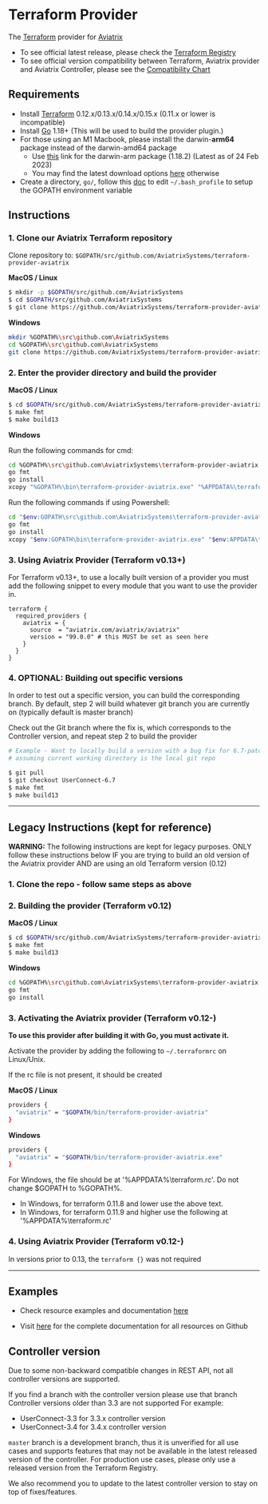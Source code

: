 # Terraform Provider
The [Terraform](https://terraform.io) provider for [Aviatrix](https://aviatrix.com/)

- To see official latest release, please check the [Terraform Registry](https://registry.terraform.io/providers/AviatrixSystems/aviatrix/latest/docs)
- To see official version compatibility between Terraform, Aviatrix provider and Aviatrix Controller, please see the [Compatibility Chart](https://registry.terraform.io/providers/AviatrixSystems/aviatrix/latest/docs/guides/release-compatibility)

## Requirements
-	Install [Terraform](https://www.terraform.io/downloads.html) 0.12.x/0.13.x/0.14.x/0.15.x (0.11.x or lower is incompatible)
-	Install [Go](https://golang.org/doc/install) 1.18+ (This will be used to build the provider plugin.)
  - For those using an M1 Macbook, please install the darwin-**arm64** package instead of the darwin-amd64 package
    - Use [this](https://go.dev/dl/go1.18.2.darwin-arm64.pkg) link for the darwin-arm package (1.18.2) (Latest as of 24 Feb 2023)
    - You may find the latest download options [here](https://go.dev/dl/) otherwise
-	Create a directory, `go/`, follow this [doc](https://github.com/golang/go/wiki/SettingGOPATH) to edit `~/.bash_profile` to setup the GOPATH environment variable

## Instructions
### 1. Clone our Aviatrix Terraform repository
Clone repository to: `$GOPATH/src/github.com/AviatrixSystems/terraform-provider-aviatrix`

**MacOS / Linux**
```sh
$ mkdir -p $GOPATH/src/github.com/AviatrixSystems
$ cd $GOPATH/src/github.com/AviatrixSystems
$ git clone https://github.com/AviatrixSystems/terraform-provider-aviatrix.git
```

**Windows**
```sh
mkdir %GOPATH%\src\github.com\AviatrixSystems
cd %GOPATH%\src\github.com\AviatrixSystems
git clone https://github.com/AviatrixSystems/terraform-provider-aviatrix.git
```

### 2. Enter the provider directory and build the provider
**MacOS / Linux**
```sh
$ cd $GOPATH/src/github.com/AviatrixSystems/terraform-provider-aviatrix
$ make fmt
$ make build13
```

**Windows**

Run the following commands for cmd:
```sh
cd %GOPATH%\src\github.com\AviatrixSystems\terraform-provider-aviatrix
go fmt
go install
xcopy "%GOPATH%\bin\terraform-provider-aviatrix.exe" "%APPDATA%\terraform.d\plugins\aviatrix.com\aviatrix\aviatrix\99.0.0\windows_amd64\" /Y
```
Run the following commands if using Powershell:
```sh
cd "$env:GOPATH\src\github.com\AviatrixSystems\terraform-provider-aviatrix"
go fmt
go install
xcopy "$env:GOPATH\bin\terraform-provider-aviatrix.exe" "$env:APPDATA\terraform.d\plugins\aviatrix.com\aviatrix\aviatrix\99.0.0\windows_amd64\" /Y
```

### 3. Using Aviatrix Provider (Terraform v0.13+)
For Terraform v0.13+, to use a locally built version of a provider you must add the following snippet to every module that you want to use the provider in.

```hcl
terraform {
  required_providers {
    aviatrix = {
      source  = "aviatrix.com/aviatrix/aviatrix"
      version = "99.0.0" # this MUST be set as seen here
    }
  }
}
```

### 4. OPTIONAL: Building out specific versions
In order to test out a specific version, you can build the corresponding branch. By default, step 2 will build whatever git branch you are currently on (typically default is master branch)

Check out the Git branch where the fix is, which corresponds to the Controller version, and repeat step 2 to build the provider

```sh
# Example - Want to locally build a version with a bug fix for 6.7-patch - corresponding to an unreleased R2.21.3
# assuming current working directory is the local git repo

$ git pull
$ git checkout UserConnect-6.7
$ make fmt
$ make build13
```

---
## Legacy Instructions (kept for reference)
**WARNING:** The following instructions are kept for legacy purposes. ONLY follow these instructions below IF you are trying to build an old version of the Aviatrix provider AND are using an old Terraform version (0.12)

### 1. Clone the repo - follow same steps as above

### 2. Building the provider (Terraform v0.12)
**MacOS / Linux**
```sh
$ cd $GOPATH/src/github.com/AviatrixSystems/terraform-provider-aviatrix
$ make fmt
$ make build13
```

**Windows**
```sh
cd %GOPATH%\src\github.com\AviatrixSystems\terraform-provider-aviatrix
go fmt
go install
```

### 3. Activating the Aviatrix provider (Terraform v0.12-)
**To use this provider after building it with Go, you must activate it.**

Activate the provider by adding the following to `~/.terraformrc` on Linux/Unix.

If the rc file is not present, it should be created

**MacOS / Linux**
```sh
providers {
  "aviatrix" = "$GOPATH/bin/terraform-provider-aviatrix"
}
```
**Windows**
```sh
providers {
  "aviatrix" = "$GOPATH/bin/terraform-provider-aviatrix.exe"
}
```
For Windows, the file should be at '%APPDATA%\terraform.rc'. Do not change $GOPATH to %GOPATH%.

- In Windows, for terraform 0.11.8 and lower use the above text.
- In Windows, for terraform 0.11.9 and higher use the following at '%APPDATA%\terraform.rc'

### 4. Using Aviatrix Provider (Terraform v0.12-)
In versions prior to 0.13, the `terraform {}` was not required


---
## Examples

- Check resource examples and documentation [here](https://registry.terraform.io/providers/AviatrixSystems/aviatrix/latest/docs)

- Visit [here](https://github.com/AviatrixSystems/terraform-provider-aviatrix/tree/master/docs) for the complete documentation for all resources on Github


## Controller version
Due to some non-backward compatible changes in REST API, not all controller versions are supported.

If you find a branch with the controller version please use that branch
Controller versions older than 3.3 are not supported
For example:
 * UserConnect-3.3 for 3.3.x controller version
 * UserConnect-3.4 for 3.4.x controller version

`master` branch is a development branch, thus it is unverified for all use cases and supports features that may not be available in the latest released version of the controller. For production use cases, please only use a released version from the Terraform Registry.

We also recommend you to update to the latest controller version to stay on top of fixes/features.
